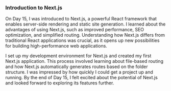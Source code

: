 ### Introduction to Next.js
On Day 15, I was introduced to Next.js, a powerful React framework that enables server-side rendering and static site generation. I learned about the advantages of using Next.js, such as improved performance, SEO optimization, and simplified routing. Understanding how Next.js differs from traditional React applications was crucial, as it opens up new possibilities for building high-performance web applications.

I set up my development environment for Next.js and created my first Next.js application. This process involved learning about file-based routing and how Next.js automatically generates routes based on the folder structure. I was impressed by how quickly I could get a project up and running. By the end of Day 15, I felt excited about the potential of Next.js and looked forward to exploring its features further.